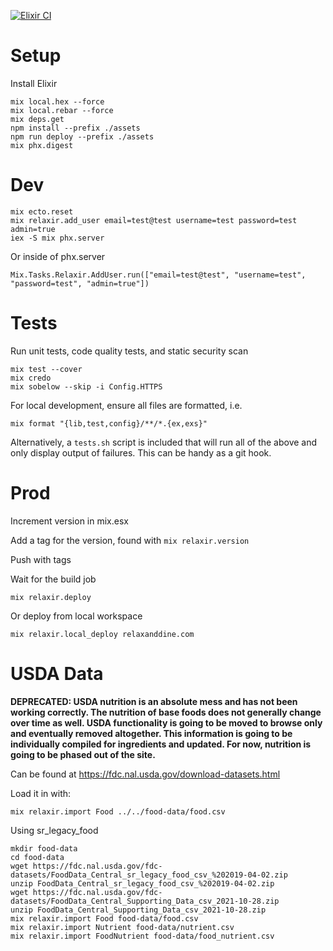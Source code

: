 [![Elixir CI](https://github.com/Faheetah/relaxir/actions/workflows/ci.yml/badge.svg)](https://github.com/Faheetah/relaxir/actions/workflows/ci.yml)

# Setup

Install Elixir

```
mix local.hex --force
mix local.rebar --force
mix deps.get
npm install --prefix ./assets
npm run deploy --prefix ./assets
mix phx.digest
```

# Dev

```
mix ecto.reset
mix relaxir.add_user email=test@test username=test password=test admin=true
iex -S mix phx.server
```

Or inside of phx.server

```
Mix.Tasks.Relaxir.AddUser.run(["email=test@test", "username=test", "password=test", "admin=true"])
```

# Tests

Run unit tests, code quality tests, and static security scan

```
mix test --cover
mix credo
mix sobelow --skip -i Config.HTTPS
```

For local development, ensure all files are formatted, i.e.

```
mix format "{lib,test,config}/**/*.{ex,exs}"
```

Alternatively, a `tests.sh` script is included that will run all of the above and only display output of failures. This can be handy as a git hook.

# Prod

Increment version in mix.esx

Add a tag for the version, found with `mix relaxir.version`

Push with tags

Wait for the build job

```
mix relaxir.deploy
```

Or deploy from local workspace

```
mix relaxir.local_deploy relaxanddine.com
```

# USDA Data

**DEPRECATED: USDA nutrition is an absolute mess and has not been working correctly. The nutrition of base foods does not generally change over time as well. USDA functionality is going to be moved to browse only and eventually removed altogether. This information is going to be individually compiled for ingredients and updated. For now, nutrition is going to be phased out of the site.**

Can be found at https://fdc.nal.usda.gov/download-datasets.html

Load it in with:

```
mix relaxir.import Food ../../food-data/food.csv
```

Using sr_legacy_food

```
mkdir food-data
cd food-data
wget https://fdc.nal.usda.gov/fdc-datasets/FoodData_Central_sr_legacy_food_csv_%202019-04-02.zip
unzip FoodData_Central_sr_legacy_food_csv_%202019-04-02.zip
wget https://fdc.nal.usda.gov/fdc-datasets/FoodData_Central_Supporting_Data_csv_2021-10-28.zip
unzip FoodData_Central_Supporting_Data_csv_2021-10-28.zip
mix relaxir.import Food food-data/food.csv
mix relaxir.import Nutrient food-data/nutrient.csv
mix relaxir.import FoodNutrient food-data/food_nutrient.csv
```

